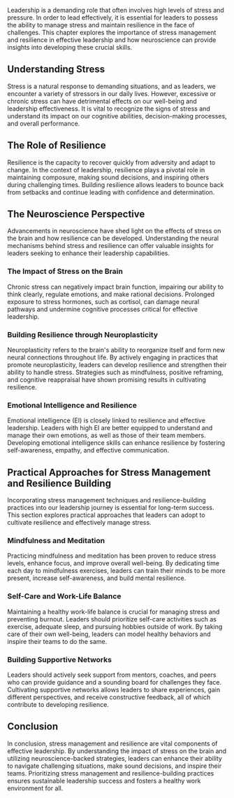
Leadership is a demanding role that often involves high levels of stress and pressure. In order to lead effectively, it is essential for leaders to possess the ability to manage stress and maintain resilience in the face of challenges. This chapter explores the importance of stress management and resilience in effective leadership and how neuroscience can provide insights into developing these crucial skills.

## Understanding Stress

Stress is a natural response to demanding situations, and as leaders, we encounter a variety of stressors in our daily lives. However, excessive or chronic stress can have detrimental effects on our well-being and leadership effectiveness. It is vital to recognize the signs of stress and understand its impact on our cognitive abilities, decision-making processes, and overall performance.

## The Role of Resilience

Resilience is the capacity to recover quickly from adversity and adapt to change. In the context of leadership, resilience plays a pivotal role in maintaining composure, making sound decisions, and inspiring others during challenging times. Building resilience allows leaders to bounce back from setbacks and continue leading with confidence and determination.

## The Neuroscience Perspective

Advancements in neuroscience have shed light on the effects of stress on the brain and how resilience can be developed. Understanding the neural mechanisms behind stress and resilience can offer valuable insights for leaders seeking to enhance their leadership capabilities.

### The Impact of Stress on the Brain

Chronic stress can negatively impact brain function, impairing our ability to think clearly, regulate emotions, and make rational decisions. Prolonged exposure to stress hormones, such as cortisol, can damage neural pathways and undermine cognitive processes critical for effective leadership.

### Building Resilience through Neuroplasticity

Neuroplasticity refers to the brain's ability to reorganize itself and form new neural connections throughout life. By actively engaging in practices that promote neuroplasticity, leaders can develop resilience and strengthen their ability to handle stress. Strategies such as mindfulness, positive reframing, and cognitive reappraisal have shown promising results in cultivating resilience.

### Emotional Intelligence and Resilience

Emotional intelligence (EI) is closely linked to resilience and effective leadership. Leaders with high EI are better equipped to understand and manage their own emotions, as well as those of their team members. Developing emotional intelligence skills can enhance resilience by fostering self-awareness, empathy, and effective communication.

## Practical Approaches for Stress Management and Resilience Building

Incorporating stress management techniques and resilience-building practices into our leadership journey is essential for long-term success. This section explores practical approaches that leaders can adopt to cultivate resilience and effectively manage stress.

### Mindfulness and Meditation

Practicing mindfulness and meditation has been proven to reduce stress levels, enhance focus, and improve overall well-being. By dedicating time each day to mindfulness exercises, leaders can train their minds to be more present, increase self-awareness, and build mental resilience.

### Self-Care and Work-Life Balance

Maintaining a healthy work-life balance is crucial for managing stress and preventing burnout. Leaders should prioritize self-care activities such as exercise, adequate sleep, and pursuing hobbies outside of work. By taking care of their own well-being, leaders can model healthy behaviors and inspire their teams to do the same.

### Building Supportive Networks

Leaders should actively seek support from mentors, coaches, and peers who can provide guidance and a sounding board for challenges they face. Cultivating supportive networks allows leaders to share experiences, gain different perspectives, and receive constructive feedback, all of which contribute to developing resilience.

## Conclusion

In conclusion, stress management and resilience are vital components of effective leadership. By understanding the impact of stress on the brain and utilizing neuroscience-backed strategies, leaders can enhance their ability to navigate challenging situations, make sound decisions, and inspire their teams. Prioritizing stress management and resilience-building practices ensures sustainable leadership success and fosters a healthy work environment for all.
